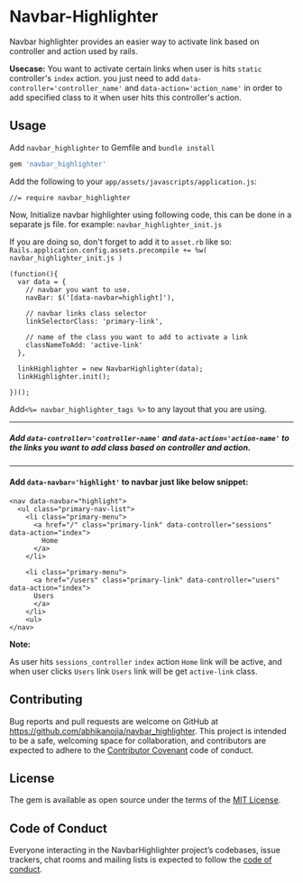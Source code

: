  # Navbar-Highlighter

Navbar highlighter provides an easier way to activate link based on controller and action used by rails.

**Usecase:**  You want to activate certain links when user is hits `static` controller's `index` action. you just need to add `data-controller='controller_name'` and `data-action='action_name'` in order to add specified class to it when user hits this controller's action.

## Usage

Add `navbar_highlighter` to Gemfile and `bundle install`
```ruby
gem 'navbar_highlighter'
```

Add the following to your `app/assets/javascripts/application.js`:

    //= require navbar_highlighter

Now, Initialize navbar highlighter using following code, this can be done in a separate js file. for example: `navbar_highlighter_init.js`

If you are doing so, don't forget to add it to `asset.rb` like so:
    `Rails.application.config.assets.precompile += %w( navbar_highlighter_init.js )`


    (function(){
      var data = {
        // navbar you want to use.
        navBar: $('[data-navbar=highlight]'),

        // navbar links class selector
        linkSelectorClass: 'primary-link',

        // name of the class you want to add to activate a link
        classNameToAdd: 'active-link'
      },

      linkHighlighter = new NavbarHighlighter(data);
      linkHighlighter.init();

    })();
Add`<%= navbar_highlighter_tags %>` to any layout that you are using.

---
##### Add `data-controller='controller-name'` and `data-action='action-name'` to the links you want to add class based on controller and action.

---

#### Add `data-navbar='highlight'` to navbar just like below snippet:


    <nav data-navbar="highlight">
      <ul class="primary-nav-list">
        <li class="primary-menu">
          <a href="/" class="primary-link" data-controller="sessions" data-action="index">
            Home
          </a>
        </li>

        <li class="primary-menu">
          <a href="/users" class="primary-link" data-controller="users"                     data-action="index">
          Users
          </a>
        </li>
        <ul>
    </nav>


**Note:**

As user hits `sessions_controller` `index` action `Home` link will be active, and when user clicks `Users` link `Users` link will be get `active-link` class.
## Contributing

Bug reports and pull requests are welcome on GitHub at https://github.com/abhikanojia/navbar_highlighter. This project is intended to be a safe, welcoming space for collaboration, and contributors are expected to adhere to the [Contributor Covenant](http://contributor-covenant.org) code of conduct.

## License

The gem is available as open source under the terms of the [MIT License](https://opensource.org/licenses/MIT).

## Code of Conduct

Everyone interacting in the NavbarHighlighter project’s codebases, issue trackers, chat rooms and mailing lists is expected to follow the [code of conduct](https://github.com/abhikanojia/navbar_highlighter/blob/master/CODE_OF_CONDUCT.md).

